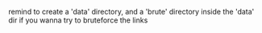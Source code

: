 remind to create a 'data' directory, and a 'brute' directory inside the 'data' dir if you wanna try to bruteforce the links
